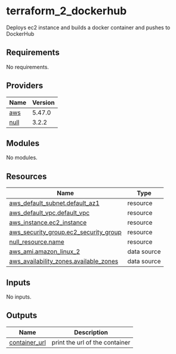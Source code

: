 # terraform_2_dockerhub
Deploys ec2 instance and builds a docker container and pushes to DockerHub

## Requirements

No requirements.

## Providers

| Name | Version |
|------|---------|
| <a name="provider_aws"></a> [aws](#provider\_aws) | 5.47.0 |
| <a name="provider_null"></a> [null](#provider\_null) | 3.2.2 |

## Modules

No modules.

## Resources

| Name | Type |
|------|------|
| [aws_default_subnet.default_az1](https://registry.terraform.io/providers/hashicorp/aws/latest/docs/resources/default_subnet) | resource |
| [aws_default_vpc.default_vpc](https://registry.terraform.io/providers/hashicorp/aws/latest/docs/resources/default_vpc) | resource |
| [aws_instance.ec2_instance](https://registry.terraform.io/providers/hashicorp/aws/latest/docs/resources/instance) | resource |
| [aws_security_group.ec2_security_group](https://registry.terraform.io/providers/hashicorp/aws/latest/docs/resources/security_group) | resource |
| [null_resource.name](https://registry.terraform.io/providers/hashicorp/null/latest/docs/resources/resource) | resource |
| [aws_ami.amazon_linux_2](https://registry.terraform.io/providers/hashicorp/aws/latest/docs/data-sources/ami) | data source |
| [aws_availability_zones.available_zones](https://registry.terraform.io/providers/hashicorp/aws/latest/docs/data-sources/availability_zones) | data source |

## Inputs

No inputs.

## Outputs

| Name | Description |
|------|-------------|
| <a name="output_container_url"></a> [container\_url](#output\_container\_url) | print the url of the container |

